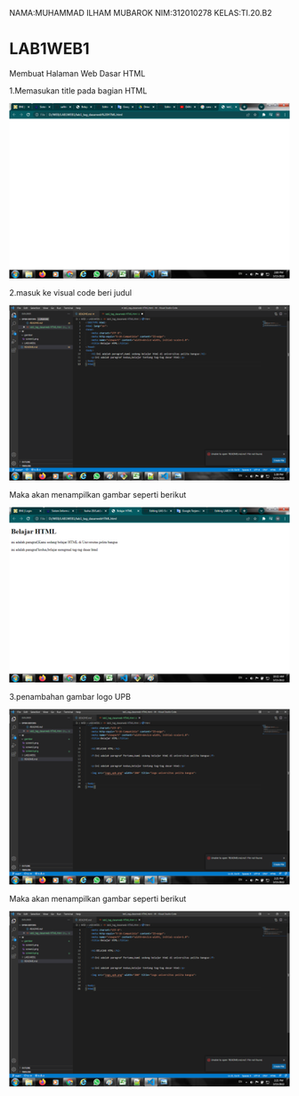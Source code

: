 NAMA:MUHAMMAD ILHAM MUBAROK
NIM:312010278
KELAS:TI.20.B2


# LAB1WEB1

Membuat Halaman Web Dasar HTML

1.Memasukan title pada bagian HTML

![screen 3](screen3.png)

2.masuk ke visual code beri judul 


![screen 2](screen2.png)


Maka akan menampilkan gambar seperti berikut

![screen 1](screen1.png)

3.penambahan gambar logo UPB


![screen 4](screen4.png)


Maka akan menampilkan gambar seperti berikut

![screen 5](screen5.png)
